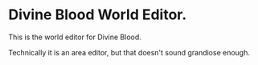 # Divine Blood World Editor.

This is the world editor for Divine Blood.

Technically it is an area editor, but that doesn't sound grandiose enough.
